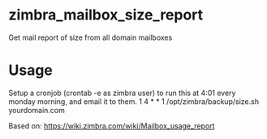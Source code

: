 # zimbra_mailbox_size_report
Get mail report of size from all domain mailboxes

# Usage
Setup a cronjob (crontab -e as zimbra user) to run this at 4:01 every monday morning, and email it to them.
1 4 * * 1 /opt/zimbra/backup/size.sh yourdomain.com

Based on: https://wiki.zimbra.com/wiki/Mailbox_usage_report
